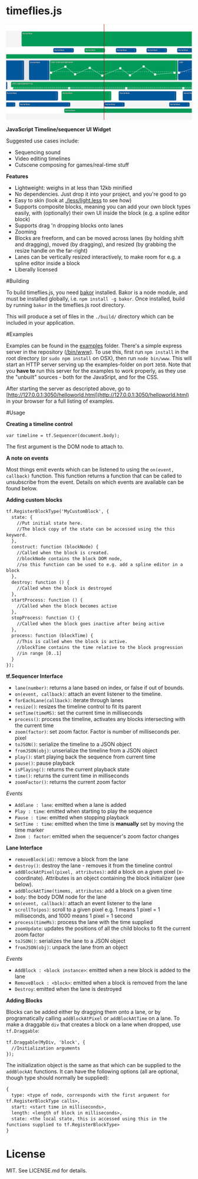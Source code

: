 # timeflies.js

![Screenshot](screenshots/alpha2.png)

**JavaScript Timeline/sequencer UI Widget**

Suggested use cases include:
  * Sequencing sound
  * Video editing timelines
  * Cutscene composing for games/real-time stuff
  
**Features**
  * Lightweight: weighs in at less than 12kb minified
  * No dependencies. Just drop it into your project, and you're good to go
  * Easy to skin (look at [./less/light.less](less/light.less) to see how)
  * Supports composite blocks, meaning you can add your own block types easily, with (optionally) their own UI inside the block (e.g. a spline editor block)    
  * Supports drag 'n dropping blocks onto lanes
  * Zooming
  * Blocks are freeform, and can be moved across lanes (by holding shift and dragging), moved (by dragging), and resized (by grabbing the resize handle on the far-right)  
  * Lanes can be vertically resized interactively, to make room for e.g. a spline editor inside a block
  * Liberally licensed    
      
#Building
 
To build timeflies.js, you need [bakor](https://github.com/iqumulus/bakor/) installed. Bakor is a node module, 
and must be installed globally, i.e. `npm install -g bakor`.
Once installed, build by running `bakor` in the timeflies.js root directory.

This will produce a set of files in the `./build/` directory which can be included in your application.
 
#Examples

Examples can be found in the [examples](/examples) folder. There's a simple express server in the repository ([/bin/www](/bin/www)).
To use this, first run `npm install` in the root directory (or `sudo npm install` on OSX), then run `node bin/www`.
This will start an HTTP server serving up the examples-folder on port `3050`. Note that you **have to** run this server for the examples to work
properly, as they use the "unbuilt" sources - both for the JavaSript, and for the CSS. 
 
After starting the server as descripted above, go to [http://127.0.0.1:3050/helloworld.html](http://127.0.0.1:3050/helloworld.html) in your browser for a full listing of examples.
 
#Usage

**Creating a timeline control**
    
    var timeline = tf.Sequencer(document.body);

The first argument is the DOM node to attach to.
    
**A note on events**

Most things emit events which can be listened to using the `on(event, callback)` function.
This function returns a function that can be called to unsubscribe from the event.
Details on which events are available can be found below.
    

**Adding custom blocks**
    
    tf.RegisterBlockType('MyCustomBlock', {
      state: {
        //Put initial state here.
        //The block copy of the state can be accessed using the this keyword.
      },
      construct: function (blockNode) {
        //Called when the block is created.
        //blockNode contains the block DOM node,
        //so this function can be used to e.g. add a spline editor in a block
      },
      destroy: function () {
        //Called when the block is destroyed
      },
      startProcess: function () {
        //Called when the block becomes active
      },
      stopProcess: function () {
        //Called when the block goes inactive after being active
      },
      process: function (blockTime) {
        //This is called when the block is active.
        //blockTime contains the time relative to the block progression
        //in range [0..1]    
      }
    });
    
**tf.Sequencer Interface**
  * `lane(number)`: returns a lane based on index, or false if out of bounds.   
  * `on(event, callback)`: attach an event listener to the timeline.
  * `forEachLane(callback)`: iterate through lanes 
  * `resize()`: resizes the timeline control to fit its parent
  * `setTime(timeMS)`: set the current time in milliseconds
  * `process()`: process the timeline, activates any blocks intersecting with the current time
  * `zoom(factor)`: set zoom factor. Factor is number of milliseconds per. pixel
  * `toJSON()`: serialize the timeline to a JSON object
  * `fromJSON(obj)`: unserialize the timeline from a JSON object
  * `play()`: start playing back the sequence from current time
  * `pause()`: pause playback
  * `isPlaying()`: returns the current playback state
  * `time()`: returns the current time in milliseconds
  * `zoomFactor()`: returns the current zoom factor
    
*Events*
  * `Addlane : lane`: emitted when a lane is added    
  * `Play : time`: emitted when starting to play the sequence
  * `Pause : time`: emitted when stopping playback
  * `SetTime : time`: emitted when the time is **manually** set by moving the time marker
  * `Zoom : factor`: emitted when the sequencer's zoom factor changes
    
**Lane Interface**
  * `removeBlock(id)`: remove a block from the lane
  * `destroy()`: destroy the lane - removes it from the timeline control
  * `addBlockAtPixel(pixel, attributes)`: add a block on a given pixel (x-coordinate). Attributes is an object containing the block initializer (see below).
  * `addBlockAtTime(timems, attributes`: add a block on a given time
  * `body`: the body DOM node for the lane
  * `on(event, callback)`: attach an event listener to the lane
  * `scrollTo(pos)`: scroll to a given pixel e.g. 1 means 1 pixel = 1 milliseconds, and 1000 means 1 pixel = 1 second
  * `process(timeMs)`: process the lane with the time supplied
  * `zoomUpdate`: updates the positions of all the child blocks to fit the current zoom factor
  * `toJSON()`: serializes the lane to a JSON object
  * `fromJSON(obj)`: unpack the lane from an object

*Events*
  * `AddBlock : <block instance>`: emitted when a new block is added to the lane
  * `RemoveBlock : <block>`: emitted when a block is removed from the lane
  * `Destroy`: emitted when the lane is destroyed

**Adding Blocks**

Blocks can be added either by dragging them onto a lane, or by programatically calling `addBlockAtPixel` or `addBlockAtTime` on a lane.
To make a draggable `div` that creates a block on a lane when dropped, use `tf.Draggable`:
  
    tf.Draggable(MyDiv, 'block', {
      //Initialization arguments
    });
  
The initialization object is the same as that which can be supplied to the `addBlockAt` functions.
It can have the following options (all are optional, though type should normally be supplied):

    {
      type: <type of node, corresponds with the first argument for tf.RegisterBlockType calls>,
      start: <start time in milliseconds>,
      length: <length of block in milliseconds>,
      state: <the local state, this is accessed using this in the functions supplied to tf.RegisterBlockType>
    }        
    
# License

MIT. See LICENSE.md for details.
